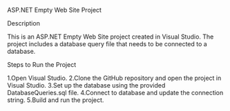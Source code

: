 ASP.NET Empty Web Site Project

Description

This is an ASP.NET Empty Web Site project created in Visual Studio. The project includes a database query file that needs to be connected to a database.


Steps to Run the Project

  1.Open Visual Studio.
  2.Clone the GitHub repository and open the project in Visual Studio.
  3.Set up the database using the provided DatabaseQueries.sql file.
  4.Connect to database and update the connection string.
  5.Build and run the project.
